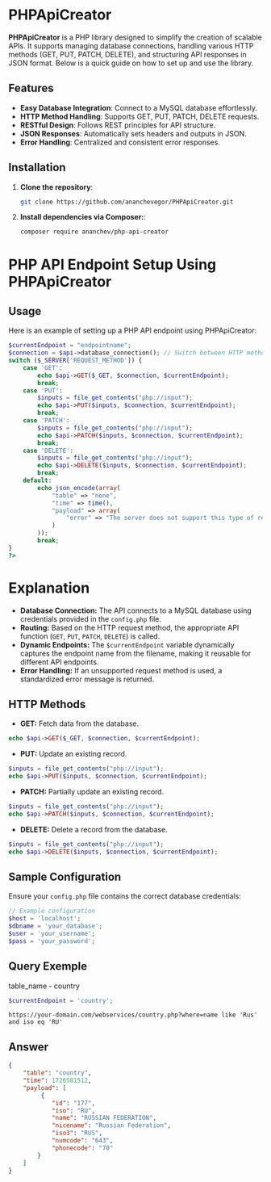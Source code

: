 # PHPApiCreator

**PHPApiCreator** is a PHP library designed to simplify the creation of scalable APIs. It supports managing database connections, handling various HTTP methods (GET, PUT, PATCH, DELETE), and structuring API responses in JSON format. Below is a quick guide on how to set up and use the library.

## Features

- **Easy Database Integration**: Connect to a MySQL database effortlessly.
- **HTTP Method Handling**: Supports GET, PUT, PATCH, DELETE requests.
- **RESTful Design**: Follows REST principles for API structure.
- **JSON Responses**: Automatically sets headers and outputs in JSON.
- **Error Handling**: Centralized and consistent error responses.

## Installation

1. **Clone the repository**:

   ```bash
   git clone https://github.com/ananchevegor/PHPApiCreator.git

2. **Install dependencies via Composer:**:

   ```bash
   composer require ananchev/php-api-creator

# PHP API Endpoint Setup Using PHPApiCreator

## Usage

Here is an example of setting up a PHP API endpoint using PHPApiCreator:

```php
$currentEndpoint = "endpointname";
$connection = $api->database_connection(); // Switch between HTTP methods
switch ($_SERVER['REQUEST_METHOD']) {
    case 'GET':
        echo $api->GET($_GET, $connection, $currentEndpoint);
        break;
    case 'PUT':
        $inputs = file_get_contents("php://input");
        echo $api->PUT($inputs, $connection, $currentEndpoint);
        break;
    case 'PATCH':
        $inputs = file_get_contents("php://input");
        echo $api->PATCH($inputs, $connection, $currentEndpoint);
        break;
    case 'DELETE':
        $inputs = file_get_contents("php://input");
        echo $api->DELETE($inputs, $connection, $currentEndpoint);
        break;
    default:
        echo json_encode(array(
            "table" => "none",
            "time" => time(),
            "payload" => array(
                "error" => "The server does not support this type of request"
            )
        ));
        break;
}
?>
```


# Explanation

- **Database Connection:** The API connects to a MySQL database using credentials provided in the `config.php` file.
- **Routing:** Based on the HTTP request method, the appropriate API function (`GET`, `PUT`, `PATCH`, `DELETE`) is called.
- **Dynamic Endpoints:** The `$currentEndpoint` variable dynamically captures the endpoint name from the filename, making it reusable for different API endpoints.
- **Error Handling:** If an unsupported request method is used, a standardized error message is returned.

## HTTP Methods

- **GET:** Fetch data from the database.

 ```php
 echo $api->GET($_GET, $connection, $currentEndpoint);
 ```

- **PUT:** Update an existing record.

 ```php
 $inputs = file_get_contents("php://input");
 echo $api->PUT($inputs, $connection, $currentEndpoint);
 ```

- **PATCH:** Partially update an existing record.

 ```php
 $inputs = file_get_contents("php://input");
 echo $api->PATCH($inputs, $connection, $currentEndpoint);
 ```

- **DELETE:** Delete a record from the database.

 ```php
 $inputs = file_get_contents("php://input");
 echo $api->DELETE($inputs, $connection, $currentEndpoint);
 ```

## Sample Configuration

Ensure your `config.php` file contains the correct database credentials:

```php
// Example configuration
$host = 'localhost';
$dbname = 'your_database';
$user = 'your_username';
$pass = 'your_password';
```
## Query Exemple

table_name - country
```php
$currentEndpoint = 'country';
```
```query
https://your-domain.com/webservices/country.php?where=name like 'Rus' and iso eq 'RU'
```

## Answer

```json
{
    "table": "country",
    "time": 1726581512,
    "payload": [
         {
            "id": "177",
            "iso": "RU",
            "name": "RUSSIAN FEDERATION",
            "nicename": "Russian Federation",
            "iso3": "RUS",
            "numcode": "643",
            "phonecode": "70"
        }
    ]
}
```


